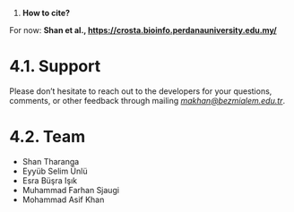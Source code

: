 1. **How to cite?**

For now: **Shan et al., https://crosta.bioinfo.perdanauniversity.edu.my/**

# 4.1. Support
Please don’t hesitate to reach out to the developers for your questions, comments, or other feedback through mailing *makhan@bezmialem.edu.tr*.

# 4.2. Team

- Shan Tharanga 
- Eyyüb Selim Ünlü
- Esra Büşra Işık
- Muhammad Farhan Sjaugi
- Mohammad Asif Khan
